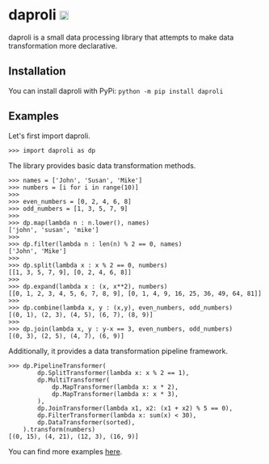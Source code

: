 # daproli <a href="https://badge.fury.io/py/daproli"><img src="https://badge.fury.io/py/daproli.svg" alt="PyPI version" height="18"></a>
daproli is a small data processing library that attempts to make data transformation more declarative.

## Installation

You can install daproli with PyPi:
`python -m pip install daproli`

## Examples

Let's first import daproli.

```python3
>>> import daproli as dp
```

The library provides basic data transformation methods.

```python3
>>> names = ['John', 'Susan', 'Mike']
>>> numbers = [i for i in range(10)]
>>>
>>> even_numbers = [0, 2, 4, 6, 8]
>>> odd_numbers = [1, 3, 5, 7, 9]
>>>
>>> dp.map(lambda n : n.lower(), names)
['john', 'susan', 'mike']
>>>
>>> dp.filter(lambda n : len(n) % 2 == 0, names)
['John', 'Mike']
>>> 
>>> dp.split(lambda x : x % 2 == 0, numbers)
[[1, 3, 5, 7, 9], [0, 2, 4, 6, 8]]
>>> 
>>> dp.expand(lambda x : (x, x**2), numbers)
[[0, 1, 2, 3, 4, 5, 6, 7, 8, 9], [0, 1, 4, 9, 16, 25, 36, 49, 64, 81]]
>>> 
>>> dp.combine(lambda x, y : (x,y), even_numbers, odd_numbers)
[(0, 1), (2, 3), (4, 5), (6, 7), (8, 9)]
>>> 
>>> dp.join(lambda x, y : y-x == 3, even_numbers, odd_numbers)
[(0, 3), (2, 5), (4, 7), (6, 9)]
```

Additionally, it provides a data transformation pipeline framework.

```python3
>>> dp.PipelineTransformer(
        dp.SplitTransformer(lambda x: x % 2 == 1),
        dp.MultiTransformer(
            dp.MapTransformer(lambda x: x * 2),
            dp.MapTransformer(lambda x: x * 3),
        ),
        dp.JoinTransformer(lambda x1, x2: (x1 + x2) % 5 == 0),
        dp.FilterTransformer(lambda x: sum(x) < 30),
        dp.DataTransformer(sorted),
    ).transform(numbers)
[(0, 15), (4, 21), (12, 3), (16, 9)]
```

You can find more examples <a href="https://github.com/ermshaua/daproli/tree/master/daproli/example">here</a>. 
